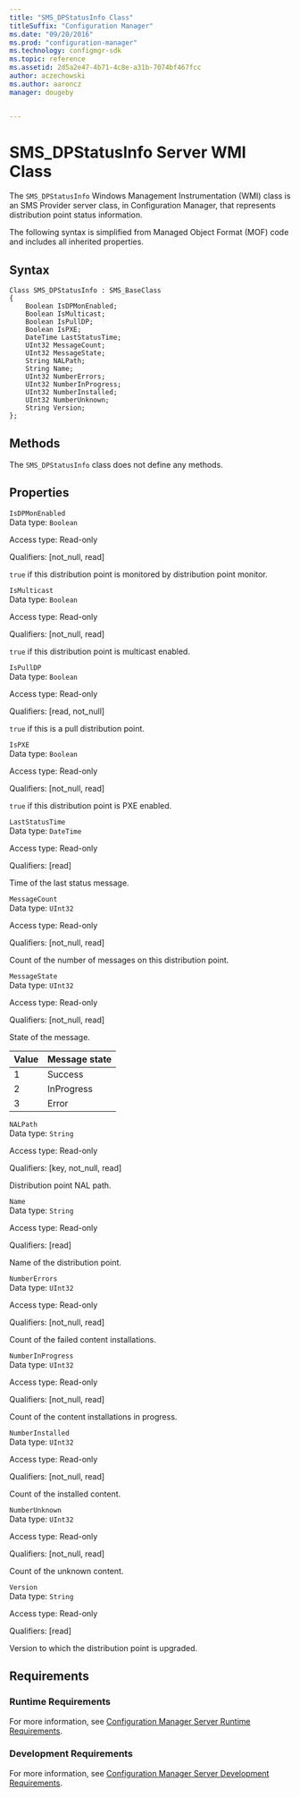 ```yaml
---
title: "SMS_DPStatusInfo Class"
titleSuffix: "Configuration Manager"
ms.date: "09/20/2016"
ms.prod: "configuration-manager"
ms.technology: configmgr-sdk
ms.topic: reference
ms.assetid: 2d5a2e47-4b71-4c8e-a31b-7074bf467fcc
author: aczechowski
ms.author: aaroncz
manager: dougeby


---
```

# SMS_DPStatusInfo Server WMI Class
The `SMS_DPStatusInfo` Windows Management Instrumentation (WMI) class is an SMS Provider server class, in Configuration Manager, that represents distribution point status information.  

 The following syntax is simplified from Managed Object Format (MOF) code and includes all inherited properties.  

## Syntax  

```  
Class SMS_DPStatusInfo : SMS_BaseClass  
{  
    Boolean IsDPMonEnabled;  
    Boolean IsMulticast;  
    Boolean IsPullDP;  
    Boolean IsPXE;  
    DateTime LastStatusTime;  
    UInt32 MessageCount;  
    UInt32 MessageState;  
    String NALPath;  
    String Name;  
    UInt32 NumberErrors;  
    UInt32 NumberInProgress;  
    UInt32 NumberInstalled;  
    UInt32 NumberUnknown;  
    String Version;  
};  
```  

## Methods  
 The `SMS_DPStatusInfo` class does not define any methods.  

## Properties  
 `IsDPMonEnabled`  
 Data type: `Boolean`  

 Access type: Read-only  

 Qualifiers: [not_null, read]  

 `true` if this distribution point is monitored by distribution point monitor.  

 `IsMulticast`  
 Data type: `Boolean`  

 Access type: Read-only  

 Qualifiers: [not_null, read]  

 `true` if this distribution point  is multicast enabled.  

 `IsPullDP`  
 Data type: `Boolean`  

 Access type: Read-only  

 Qualifiers: [read, not_null]  

 `true` if this is a pull  distribution point.  

 `IsPXE`  
 Data type: `Boolean`  

 Access type: Read-only  

 Qualifiers: [not_null, read]  

 `true` if this distribution point is PXE enabled.  

 `LastStatusTime`  
 Data type: `DateTime`  

 Access type: Read-only  

 Qualifiers: [read]  

 Time of the last status message.  

 `MessageCount`  
 Data type: `UInt32`  

 Access type: Read-only  

 Qualifiers: [not_null, read]  

 Count of the number of messages on this distribution point.  

 `MessageState`  
 Data type: `UInt32`  

 Access type: Read-only  

 Qualifiers: [not_null, read]  

 State of the message.  

|Value|Message state|  
|-|-|  
|1|Success|  
|2|InProgress|  
|3|Error|  

 `NALPath`  
 Data type: `String`  

 Access type: Read-only  

 Qualifiers: [key, not_null, read]  

 Distribution point NAL path.  

 `Name`  
 Data type: `String`  

 Access type: Read-only  

 Qualifiers: [read]  

 Name of the distribution point.  

 `NumberErrors`  
 Data type: `UInt32`  

 Access type: Read-only  

 Qualifiers: [not_null, read]  

 Count of the failed content installations.  

 `NumberInProgress`  
 Data type: `UInt32`  

 Access type: Read-only  

 Qualifiers: [not_null, read]  

 Count of the content installations in progress.  

 `NumberInstalled`  
 Data type: `UInt32`  

 Access type: Read-only  

 Qualifiers: [not_null, read]  

 Count of the installed content.  

 `NumberUnknown`  
 Data type: `UInt32`  

 Access type: Read-only  

 Qualifiers: [not_null, read]  

 Count of the unknown content.  

 `Version`  
 Data type: `String`  

 Access type: Read-only  

 Qualifiers: [read]  

 Version to which the distribution point is upgraded.  

## Requirements  

### Runtime Requirements  
 For more information, see [Configuration Manager Server Runtime Requirements](../../../../../develop/core/reqs/server-runtime-requirements.md).  

### Development Requirements  
 For more information, see [Configuration Manager Server Development Requirements](../../../../../develop/core/reqs/server-development-requirements.md).  
